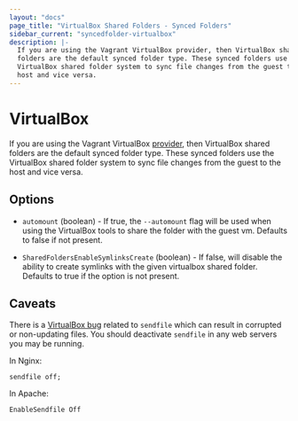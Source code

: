 ```yaml
---
layout: "docs"
page_title: "VirtualBox Shared Folders - Synced Folders"
sidebar_current: "syncedfolder-virtualbox"
description: |-
  If you are using the Vagrant VirtualBox provider, then VirtualBox shared
  folders are the default synced folder type. These synced folders use the
  VirtualBox shared folder system to sync file changes from the guest to the
  host and vice versa.
---
```


# VirtualBox

If you are using the Vagrant VirtualBox [provider](/docs/providers/), then
VirtualBox shared folders are the default synced folder type. These synced
folders use the VirtualBox shared folder system to sync file changes from
the guest to the host and vice versa.

## Options

* `automount` (boolean) - If true, the `--automount` flag will be used when
using the VirtualBox tools to share the folder with the guest vm. Defaults to false
if not present.

* `SharedFoldersEnableSymlinksCreate` (boolean) - If false, will disable the
ability to create symlinks with the given virtualbox shared folder. Defaults to
true if the option is not present.

## Caveats

There is a [VirtualBox bug][sendfile bug] related to `sendfile` which can result
in corrupted or non-updating files. You should deactivate `sendfile` in any
web servers you may be running.

In Nginx:

    sendfile off;

In Apache:

    EnableSendfile Off

[sendfile bug]: https://github.com/hashicorp/vagrant/issues/351#issuecomment-1339640
